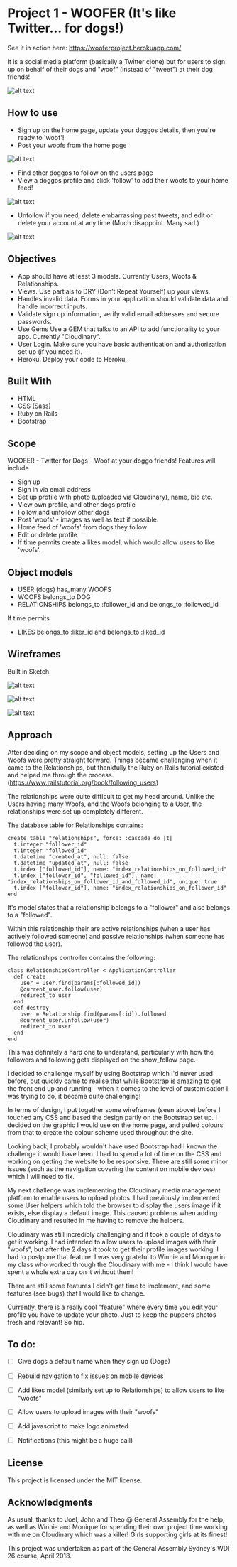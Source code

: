 # Project 1 - WOOFER (It's like Twitter... for dogs!)

See it in action here: https://wooferproject.herokuapp.com/

It is a social media platform (basically a Twitter clone) but for users to sign up on behalf of their dogs and "woof" (instead of "tweet") at their dog friends!

![alt text](screenshots/signedout-homepage.png "A screenshot of the WOOFER home page when signed out")

## How to use
- Sign up on the home page, update your doggos details, then you're ready to 'woof'!
- Post your woofs from the home page

![alt text](screenshots/signedin-homepage.png "A screenshot of the WOOFER home page when signed in")

- Find other doggos to follow on the users page
- View a doggos profile and click 'follow' to add their woofs to your home feed!

![alt text](screenshots/usershow.png "A screenshot of the WOOFER show user page")

- Unfollow if you need, delete embarrassing past tweets, and edit or delete your account at any time (Much disappoint. Many sad.)

![alt text](screenshots/useredit.png "A screenshot of the WOOFER edit user page")

## Objectives
- App should have at least 3 models. Currently Users, Woofs & Relationships.
- Views. Use partials to DRY (Don’t Repeat Yourself) up your views.
- Handles invalid data. Forms in your application should validate data and handle incorrect inputs.
- Validate sign up information, verify valid email addresses and secure passwords.
- Use Gems Use a GEM that talks to an API to add functionality to your app. Currently "Cloudinary".
- User Login. Make sure you have basic authentication and authorization set up (if you need it).
- Heroku. Deploy your code to Heroku.

## Built With
- HTML
- CSS (Sass)
- Ruby on Rails
- Bootstrap

## Scope
WOOFER - Twitter for Dogs - Woof at your doggo friends!
Features will include
- Sign up
- Sign in via email address
- Set up profile with photo (uploaded via Cloudinary), name, bio etc.
- View own profile, and other dogs profile
- Follow and unfollow other dogs
- Post 'woofs' - images as well as text if possible.
- Home feed of 'woofs' from dogs they follow
- Edit or delete profile
- If time permits create a likes model, which would allow users to like 'woofs'.

## Object models
- USER (dogs) has_many WOOFS
- WOOFS belongs_to DOG
- RELATIONSHIPS belongs_to :follower_id and belongs_to :followed_id

If time permits
- LIKES belongs_to :liker_id and belongs_to :liked_id

## Wireframes
Built in Sketch.

![alt text](wireframes/home-loggedout.png "Wireframe - Home Logged Out")

![alt text](wireframes/home-loggedin.png "Wireframe - Home Logged In")

![alt text](wireframes/profile.png "Wireframe - Profile Show")

## Approach
After deciding on my scope and object models, setting up the Users and Woofs were pretty straight forward. Things became challenging when it came to the Relationships, but thankfully the Ruby on Rails tutorial existed and helped me through the process. (https://www.railstutorial.org/book/following_users)

The relationships were quite difficult to get my head around. Unlike the Users having many Woofs, and the Woofs belonging to a User, the relationships were set up completely different.

The database table for Relationships contains:

```
create_table "relationships", force: :cascade do |t|
  t.integer "follower_id"
  t.integer "followed_id"
  t.datetime "created_at", null: false
  t.datetime "updated_at", null: false
  t.index ["followed_id"], name: "index_relationships_on_followed_id"
  t.index ["follower_id", "followed_id"], name: "index_relationships_on_follower_id_and_followed_id", unique: true
  t.index ["follower_id"], name: "index_relationships_on_follower_id"
end
```

It's model states that a relationship belongs to a "follower" and also belongs to a "followed".

Within this relationship their are active relationships (when a user has actively followed someone) and passive relationships (when someone has followed the user).

The relationships controller contains the following:

```
class RelationshipsController < ApplicationController
  def create
    user = User.find(params[:followed_id])
    @current_user.follow(user)
    redirect_to user
  end
  def destroy
    user = Relationship.find(params[:id]).followed
    @current_user.unfollow(user)
    redirect_to user
  end
end
```

This was definitely a hard one to understand, particularly with how the followers and following gets displayed on the show_follow page.


I decided to challenge myself by using Bootstrap which I'd never used before, but quickly came to realise that while Bootstrap is amazing to get the front end up and running - when it comes to the level of customisation I was trying to do, it became quite challenging!

In terms of design, I put together some wireframes (seen above) before I touched any CSS and based the design partly on the Bootstrap set up. I decided on the graphic I would use on the home page, and pulled colours from that to create the colour scheme used throughout the site.

Looking back, I probably wouldn't have used Bootstrap had I known the challenge it would have been. I had to spend a lot of time on the CSS and working on getting the website to be responsive. There are still some minor issues (such as the navigation covering the content on mobile devices) which I will need to fix.


My next challenge was implementing the Cloudinary media management platform to enable users to upload photos. I had previously implemented some User helpers which told the browser to display the users image if it exists, else display a default image. This caused problems when adding Cloudinary and resulted in me having to remove the helpers.

Cloudinary was still incredibly challenging and it took a couple of days to get it working. I had intended to allow users to upload images with their "woofs", but after the 2 days it took to get their profile images working, I had to postpone that feature. I was very grateful to Winnie and Monique in my class who worked through the Cloudinary with me - I think I would have spent a whole extra day on it without them!

There are still some features I didn't get time to implement, and some features (see bugs) that I would like to change.

Currently, there is a really cool "feature" where every time you edit your profile you have to update your photo. Just to keep the puppers photos fresh and relevant! So hip.


## To do:
- [ ] Give dogs a default name when they sign up (Doge)
- [ ] Rebuild navigation to fix issues on mobile devices
- [ ] Add likes model (similarly set up to Relationships) to allow users to like "woofs"
- [ ] Allow users to upload images with their "woofs"
- [ ] Add javascript to make logo animated
- [ ] Notifications (this might be a huge call)


## License
This project is licensed under the MIT license.

## Acknowledgments
As usual, thanks to Joel, John and Theo @ General Assembly for the help, as well as Winnie and Monique for spending their own project time working with me on Cloudinary which was a killer! Girls supporting girls at its finest!

This project was undertaken as part of the General Assembly Sydney's WDI 26 course, April 2018.
